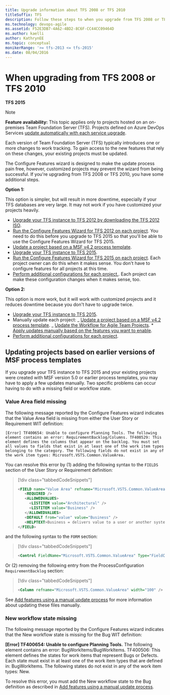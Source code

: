 ```yaml
---
title: Upgrade information about TFS 2008 or TFS 2010
titleSuffix: TFS
description: Follow these steps to when you upgrade from TFS 2008 or TFS 2010 to TFS 2015 so that you can configure the new features.
ms.technology: devops-agile
ms.assetid: F52E3DB7-4A62-4BD2-8C6F-CC44CC09464D
ms.author: kaelli
author: KathrynEE
ms.topic: conceptual
monikerRange: '>= tfs-2013 <= tfs-2015'
ms.date: 08/04/2016
---
```


# When upgrading from TFS 2008 or TFS 2010

<b>TFS 2015</b>

> [!NOTE]  
> **Feature availability:** This topic applies only to projects hosted on an on-premises Team Foundation Server (TFS). Projects defined on Azure DevOps Services [update automatically with each service upgrade](/azure/devops/release-notes/index).

Each version of Team Foundation Server (TFS) typically introduces one or more changes to work tracking. To gain access to the new features that rely on these changes, your existing projects must be updated.

The Configure Features wizard is designed to make the update process pain free, however, customized projects may prevent the wizard from being successful.
If you're upgrading from TFS 2008 or TFS 2010, you have some additional steps.

**Option 1:**

This option is simpler, but will result in more downtime, especially if your TFS databases are very large. It may not work if you have customized your projects heavily.

* [Upgrade your TFS instance to TFS 2012 by downloading the TFS 2012 ISO](https://go.microsoft.com/fwlink?linkid=255990).
* [Run the Configure Features Wizard for TFS 2012 on each project](configure-features-after-upgrade.md).
  You need to do this before you upgrade to TFS 2015 so that you'll be able to use the Configure Features Wizard for TFS 2015.
* [Update a project based on a MSF v4.2 process template](xml/update-a-team-project-v4-dot-2-process-template.md).
* [Upgrade your TFS instance to TFS 2015](/azure/devops/server/upgrade/get-started).
* [Run the Configure Features Wizard for TFS 2015 on each project](configure-features-after-upgrade.md).
  Each project owner can do this when it makes sense. You don't have to configure features for all projects at this time.
* [Perform additional configurations for each project.](additional-configuration-options.md).
  Each project can make these configuration changes when it makes sense, too.

**Option 2:**

This option is more work, but it will work with customized projects and it reduces downtime because you don't have to upgrade twice.

* [Upgrade your TFS instance to TFS 2015](/azure/devops/server/upgrade/get-started).
* Manually update each project:
  _ [Update a project based on a MSF v4.2 process template](xml/update-a-team-project-v4-dot-2-process-template.md).
  _ [Update the Workflow for Agile Team Projects](https://msdn.microsoft.com/library/hh500412.aspx). \* [Apply updates manually based on the features you want to enable](add-features-manually.md).
* [Perform additional configurations for each project](additional-configuration-options.md).

<a id="earlier-versions"> </a>

## Updating projects based on earlier versions of MSF process templates

If you upgrade your TFS instance to TFS 2015 and your existing projects were created with MSF version 5.0 or earlier process templates, you may have to apply a few updates manually. Two specific problems can occur having to do with a missing field or workflow state.

### Value Area field missing

The following message reported by the Configure Features wizard indicates that the Value Area field is missing from either the User Story or Requirement WIT definition:

```
[Error] TF400654: Unable to configure Planning Tools. The following element contains an error: RequirementBacklog/Columns. TF400529: This element defines the columns that appear on the backlog. You must set all values to fields that exist in at least one of the work item types belonging to the category. The following fields do not exist in any of the work item types: Microsoft.VSTS.Common.ValueArea.
```

You can resolve this error by (1) adding the following syntax to the `FIELDS` section of the User Story or Requirement definition:

> [!div class="tabbedCodeSnippets"]
>
> ```XML
> <FIELD name="Value Area" refname="Microsoft.VSTS.Common.ValueArea" type="String">
>    <REQUIRED />
>    <ALLOWEDVALUES>
>      <LISTITEM value="Architectural" />
>      <LISTITEM value="Business" />
>    </ALLOWEDVALUES>
>    <DEFAULT from="value" value="Business" />
>    <HELPTEXT>Business = delivers value to a user or another system; Architectural = work to support other stories or components</HELPTEXT>
> </FIELD>
> ```

and the following syntax to the `FORM` section:

> [!div class="tabbedCodeSnippets"]
>
> ```XML
> <Control FieldName="Microsoft.VSTS.Common.ValueArea" Type="FieldControl" Label="Value area" LabelPosition="Left" />
> ```

Or (2) removing the following entry from the ProcessConfiguration `RequirementBacklog` section:

> [!div class="tabbedCodeSnippets"]
>
> ```XML
> <Column refname="Microsoft.VSTS.Common.ValueArea" width="100" />
> ```

See [Add features using a manual update process](add-features-manually.md) for more information about updating these files manually.

### New workflow state missing

The following message reported by the Configure Features wizard indicates that the New workflow state is missing for the Bug WIT definition:

**[Error] TF400654: Unable to configure Planning Tools.** The following element contains an error: BugWorkItems/BugWorkItems. TF400506: This element defines the states for work items that represent Bugs or Defects. Each state must exist in at least one of the work item types that are defined in: BugWorkItems. The following states do not exist in any of the work item types: New.

To resolve this error, you must add the New workflow state to the Bug definition as described in [Add features using a manual update process](add-features-manually.md).
